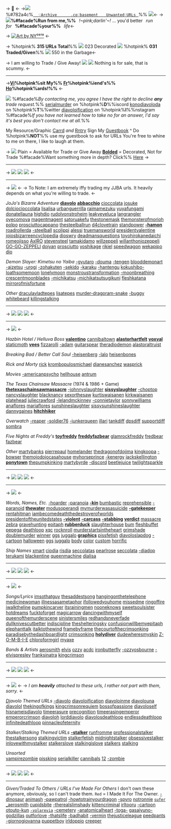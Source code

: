 -> 🫧  <-
->![](https://massacre.crd.co/assets/images/gallery13/f124d2ca.gif?v=b5c95905)%#782a4c%[`⠀⠀`**`♡`**`Archive⠀⠀`](/behindthesun)[`⠀⠀⠀.co`**`♡`**`basement⠀⠀`]()[`⠀Unwanted`**`♡`**`URLs⠀`](/-garbage)%% ![](https://massacre.crd.co/assets/images/gallery12/fbc02add.gif?v=b5c95905)<-
-> ![](https://i.imgur.com/HrjvSRf.png)**%#facade%Run from me,%%**⠀*!~pink;darlin'~!* ... you'd better⠀*run for*⠀**%#facade%your%%**⠀*life*<-

-> [![Art by NY⁰⁸¹⁸](https://files.catbox.moe/r14mb8.png)](https://twitter.com/NinepeachYu0818/status/1745680244638716221/) <-


-> %hotpink% **315 URLs Total**%% ![](https://massacre.crd.co/assets/images/gallery27/3b5cf66d.gif?v=d2152c17) 023 Decorated  ![](https://massacre.crd.co/assets/images/gallery13/f124d2ca.gif?v=d2152c17) %hotpink% **031 Traded/Given**%% ![](https://massacre.crd.co/assets/images/gallery27/83b3e45d.gif?v=d2152c17) 550 in the Garbage<-

-> I am willing to Trade / Give Away! ![](https://massacre.crd.co/assets/images/gallery12/2c9f4c04.gif?v=d2152c17)
![](https://massacre.crd.co/assets/images/gallery12/e06aa989.gif?v=d2152c17) Nothing is for sale, that is scummy. <-
***
->**[Vi](/sethshoard)%hotpink%sit My%% [Fr](/toycollection)%hotpink%iend's%% [Ho](/robotparts)%hotpink%ards!%%** <-

![](https://files.catbox.moe/zyug78.png)
%#facade%*By contacting me, you agree I have the 
right to decline **any** trade request.*%%
[serialmurder](https://discord.com/users/385475837715021826/) on %hotpink%**D**%%iscord
[konodiavoloda](https://twitter.com/konodiavoloda) on %hotpink%**T**%%witter
[diavoloification](https://www.instagram.com/diavoloification/) on %hotpink%**I**%%nstagram
%#facade%*If you have not learned how to take no for an
answer, I'd say it's best you don't contact me at all.*%%

My Resource/Graphic [Carrd](https://massacre.crd.co/) *and* [Rntry](/graphics)
Sign My [Guestbook](https://diavolo.123guestbook.com/)
^ Do %hotpink%**NOT**%% use my guestbook to ask for URLs
You're free to whine to me on there, I like to laugh at them.

-> ![](https://files.catbox.moe/2gjutl.png)
Plain = Available for Trade or Give Away
[**Bolded**]() = Decorated, Not for Trade
%#facade%Want something more in depth? Click%% [Here](/simplyballer) ->

***
-> ![](https://massacre.crd.co/assets/images/gallery32/57afba6a.gif?v=d2152c17) ![](https://massacre.crd.co/assets/images/gallery12/6a42a6fe.gif?v=d2152c17) ![](https://massacre.crd.co/assets/images/gallery32/f035e961.gif?v=d2152c17) <-
***
-> ![](https://files.catbox.moe/r9trah.png) <-
-> To Note: I am extremely iffy trading my JJBA urls. It heavily depends on what you're willing to trade. <-

*JoJo's Bizarre Adventure* [**diavolo**](https://rentry.co/diavolo) [**abbacchio**](https://rentry.co/abbacchio) [cioccolata](https://rentry.co/cioccolata) [josuke](https://rentry.co/josuke) [dolciocioccolata](https://rentry.co/dolciocioccolata) [lisalisa](https://rentry.co/lisalisa) [urbanguerrilla](https://rentry.co/urbanguerrilla) [raimamezuku](https://rentry.co/raimamezuku) [yuyafungami](https://rentry.co/yuyafungami) [donatellauna](https://rentry.co/donatellauna) [highdio](https://rentry.co/highdio) [rudolvonstroheim](https://rentry.co/rudolvonstroheim) [leakyeyeluca](https://rentry.co/leakyeyeluca) [langrangler](https://rentry.co/langrangler) [oyecomova](https://rentry.co/oyecomova) [magentmagent](https://rentry.co/magentmagent) [satoruakefu](https://rentry.co/satoruakefu) [thestonemask](https://rentry.co/thestonemask) [themonsterofmorioh](https://rentry.co/TheMonsterofMorioh) [polpo](https://rentry.co/Polpo) [prosciuttocappano](https://rentry.co/prosciuttocappano) [thesteelballrun](https://rentry.co/thesteelballrun) [d4clovetrain](https://rentry.co/d4clovetrain) [standpower](https://rentry.co/standpower) [**-hamon**](https://rentry.co/-hamon) [roadrollerda](https://rentry.co/roadrollerda) [-steelball](https://rentry.co/-steelball) [scolippi](https://rentry.co/Scolippi) [alessi](https://rentry.co/alessi) [truemansworld](https://rentry.co/truemansworld) [presidentvalentine](https://rentry.co/presidentvalentine) [jojosbizarreencyclopedia](https://rentry.co/JoJosBizarreEncyclopedia) [dioswry](https://rentry.co/dioswry) [deadmansquestions](https://rentry.co/deadmansquestions) [toyohirokanedaichi](https://rentry.co/ToyohiroKanedaichi) [romeojisso](https://rentry.co/RomeoJisso) [AxlRO](https://rentry.co/AxlRO) [stevensteel](https://rentry.co/StevenSteel) [tamakidamo](https://rentry.co/TamakiDamo) [willzeppeli](https://rentry.co/willzeppeli) [willanthoniozeppeli](https://rentry.co/WillAnthonioZeppeli) [GO-GO-ZEPPELI](https://rentry.co/GO-GO-ZEPPELI) [dojyan](https://rentry.co/Dojyan) [prosciutto](https://rentry.co/prosciutto) [yoshikage](https://rentry.co/yoshikage) [rikiel](https://rentry.co/rikiel) [speedwagon](https://rentry.co/speedwagon) [wekapipo](https://rentry.co/wekapipo) [dio](https://rentry.co/dio) 

*Demon Slayer: Kimetsu no Yaiba*  [-gyutaro](https://rentry.co/-gyutaro) [-douma](https://rentry.co/-douma) [-tengen](https://rentry.co/-tengen) [blooddemonart](https://rentry.co/blooddemonart) [-aizetsu](https://rentry.co/-aizetsu) [-urogi](https://rentry.co/-urogi) [-zohakuten](https://rentry.co/-zohakuten) [-sekido](https://rentry.co/-sekido) [-karaku](https://rentry.co/-karaku) [-hantengu](https://rentry.co/-hantengu) [kokushibo-](https://rentry.co/kokushibo-) [loathsomemoon](https://rentry.co/LoathsomeMoon) [lonelymoon](https://rentry.co/LonelyMoon) [monstroustransformation](https://rentry.co/monstroustransformation) [-moonbreathing](https://rentry.co/-moonbreathing) [crescentmoonblades](https://rentry.co/CrescentMoonBlades) [-michikatsu](https://rentry.co/-michikatsu) [-michikatsutsugikuni](https://rentry.co/-michikatsutsugikuni) [fleshkatana](https://rentry.co/FleshKatana) [mirrorofmisfortune](https://rentry.co/mirrorofmisfortune) 

*Other*  [draculavladtepes](https://rentry.co/draculavladtepes) [lisatepes](https://rentry.co/lisatepes)  [murder-dragoram-snake](https://rentry.co/murder-dragoram-snake) [-buggy](https://rentry.co/-buggy) [whitebeard](https://rentry.co/whitebeard) [killingstalking](https://rentry.co/killingstalking)
***
-> ![](https://massacre.crd.co/assets/images/gallery32/57afba6a.gif?v=d2152c17) ![](https://massacre.crd.co/assets/images/gallery12/6a42a6fe.gif?v=d2152c17) ![](https://massacre.crd.co/assets/images/gallery32/f035e961.gif?v=d2152c17) <-
***
-> ![](https://files.catbox.moe/8cvlc9.png) <-

*Hazbin Hotel / Helluva Boss* [**valentino**](https://rentry.co/valentino) [cannibaltown](https://rentry.co/cannibaltown) [**alastorhartfelt**](https://rentry.co/alastorhartfelt) [**voxval**](https://rentry.co/voxval) [staticmoth](https://rentry.co/staticmoth) [**vees**](https://rentry.co/vees) [fizzarolli](https://rentry.co/fizzarolli) [-adam](https://rentry.co/-adam) [guitarspear](https://rentry.co/guitarspear) [theradiodemon](https://rentry.co/theradiodemon) [alastoraltruist](https://rentry.co/AlastorAltruist)

*Breaking Bad / Better Call Saul*  [-heisenberg](https://rentry.co/-heisenberg) [-lalo](https://rentry.co/-lalo) [heisenbones](https://rentry.co/heisenbones)

*Rick and Morty*  [rick](https://rentry.co/rick)  [krombopulosmichael](https://rentry.co/krombopulosmichael) [dianesanchez](https://rentry.co/dianesanchez) [wasprick](https://rentry.co/wasprick)

*Movies* [-americanpsycho](https://rentry.co/-americanpsycho) [hellhouse](https://rentry.co/hellhouse) [antrum](https://rentry.co/antrum)

*The Texas Chainsaw Massacre* (1974 & 1986 + Game) [**thetexaschainsawmassacre**](https://rentry.co/thetexaschainsawmassacre) [-johnnyslaughter](https://rentry.co/-johnnyslaughter) [**sissyslaughter**](https://rentry.co/sissyslaughter) [-choptop](https://rentry.co/-choptop) [nancyslaughter](https://rentry.co/nancyslaughter) [blacknancy](https://rentry.co/blacknancy) [sexorthesaw](https://rentry.co/sexorthesaw) [kurtiswaisanen](https://rentry.co/KurtisWaisanen) [kirkwaisanen](https://rentry.co/KirkWaisanen) [platehead](https://rentry.co/platehead) [juliecrawford](https://rentry.co/juliecrawford) [-lelandmckinney](https://rentry.co/-lelandmckinney)  [-connietaylor](https://rentry.co/-connietaylor) [sonnywilliams](https://rentry.co/sonnywilliams) [anaflores](https://rentry.co/anaflores) [mariaflores](https://rentry.co/mariaflores) [sunshineslaughter](https://rentry.co/sunshineslaughter) [sissysunshineslaughter](https://rentry.co/sissysunshineslaughter) [dannygaines](https://rentry.co/DannyGaines) [**hitchhiker**](https://rentry.co/hitchhiker)

*Overwatch* [-reaper](https://rentry.co/-reaper) [-soldier76](https://rentry.co/-soldier76) [-junkerqueen](https://rentry.co/-junkerqueen) [illari](https://rentry.co/illari) [tankdiff](https://rentry.co/tankdiff) [dpsdiff](https://rentry.co/dpsdiff) [supportdiff](https://rentry.co/supportdiff) [sombra](https://rentry.co/sombra) 


*Five Nights at Freddy's* [**toyfreddy**](https://rentry.co/toyfreddy) [**freddyfazbear**](https://rentry.co/freddyfazbear) [glamrockfreddy](https://rentry.co/glamrockfreddy) [fredbear](https://rentry.co/fredbear) [fazbear](https://rentry.co/fazbear) 

*Other* [martybanks](https://rentry.co/martybanks) [pierrepaul](https://rentry.co/pierrepaul) [homelander](https://rentry.co/homelander)  [thedragonofdojima](https://rentry.co/TheDragonOfDojima) [kingkoopa](https://rentry.co/kingkoopa) [-bowser](https://rentry.co/-bowser) [themojodojocasahouse](https://rentry.co/themojodojocasahouse) [myhorseprince](https://rentry.co/myhorseprince) [-kenergy](https://rentry.co/-kenergy) [jackskellington](https://rentry.co/jackskellington) [**ponytown**](https://rentry.co/ponytown) [thepumpkinking](https://rentry.co/thepumpkinking) [martybyrde](https://rentry.co/martybyrde) [-discord](https://rentry.co/-discord) 
[beetlejuice](https://rentry.co/beetlejuice) [twilightsparkle](https://rentry.co/twilightsparkle)
***
-> ![](https://massacre.crd.co/assets/images/gallery32/57afba6a.gif?v=d2152c17) ![](https://massacre.crd.co/assets/images/gallery12/6a42a6fe.gif?v=d2152c17) ![](https://massacre.crd.co/assets/images/gallery32/f035e961.gif?v=d2152c17) <-
***
-> ![](https://files.catbox.moe/zwwh0c.png) <-

 *Words, Names, Etc.* [-hoarder](https://rentry.co/-hoarder) [-paranoia](https://rentry.co/-paranoia) [**-kin**](https://rentry.co/-kin) [bumbastic](https://rentry.co/bumbastic) [reprehensible](https://rentry.co/reprehensible) [-paranoid](https://rentry.co/-paranoid) [**thewater**](https://rentry.co/thewater) [modusoperandi](https://rentry.co/modusoperandi) [mymurderwasasuicide](https://rentry.co/mymurderwasasuicide) [**-gatekeeper**](https://rentry.co/-gatekeeper) [rentahitman](https://rentry.co/rentahitman) [iambecomedeaththedestroyerofworlds](https://rentry.co/iambecomedeaththedestroyerofworlds) [presidentoftheunitedstates](https://rentry.co/presidentoftheunitedstates) [**-violent**](https://rentry.co/-violent) [**-carcass**](https://rentry.co/-carcass) [**-stabbing**](https://rentry.co/-stabbing) [**verdict**](https://rentry.co/verdict) [massacre](https://rentry.co/massacre) [zebra](https://rentry.co/zebra) [gravehunting](https://rentry.co/gravehunting) [epitaph](https://rentry.co/epitaph) [**rubberduck**](https://rentry.co/rubberduck) [slaughterhouse](https://rentry.co/slaughterhouse) [bum](https://rentry.co/bum) [fleshbuffet](https://rentry.co/fleshbuffet) [pepega](https://rentry.co/pepega) [deathloop](https://rentry.co/deathloop) [xqc](https://rentry.co/xqc) [rocknroll](https://rentry.co/rocknroll) [murderstartsintheheart](https://rentry.co/murderstartsintheheart) [grimshade](https://rentry.co/GrimShade) [doublemurder](https://rentry.co/doublemurder) [winner](https://rentry.co/winner) [ggs](https://rentry.co/ggs) [juggalo](https://rentry.co/juggalo) [**graphics**](https://rentry.co/graphics) [pissfetish](https://rentry.co/pissfetish) [diavoloslapdog](https://rentry.co/diavoloslapdog)  [-cartoon](https://rentry.co/-cartoon) [halloween](https://rentry.co/halloween) [ggs](https://rentry.co/ggs) [juggalo](https://rentry.co/juggalo) [body](https://rentry.co/body) [color](https://rentry.co/color) [custom](https://rentry.co/custom) [horrific](https://rentry.co/horrific) 

 *Ship Names* [xmart](https://rentry.co/xmart) [ciodia](https://rentry.co/ciodia) [risdia](https://rentry.co/risdia) [seccolatas](https://rentry.co/seccolatas) [pearlrose](https://rentry.co/pearlrose) [seccoIata](https://rentry.co/seccoIata) [-diadop](https://rentry.co/-diadop) [terukami](https://rentry.co/terukami) [blackentine](https://rentry.co/blackentine) [queenmachine](https://rentry.co/queenmachine) [dialisa](https://rentry.co/dialisa) 
***
-> ![](https://massacre.crd.co/assets/images/gallery32/57afba6a.gif?v=d2152c17) ![](https://massacre.crd.co/assets/images/gallery12/6a42a6fe.gif?v=d2152c17) ![](https://massacre.crd.co/assets/images/gallery32/f035e961.gif?v=d2152c17) <-
***
-> ![](https://files.catbox.moe/5bu8gr.png) <-

*Songs/Lyrics* [imsothatguy](https://rentry.co/imsothatguy) [thesaddestsong](https://rentry.co/thesaddestsong) [hangingonthetelephone](https://rentry.co/hangingonthetelephone) [medicinewoman](https://rentry.co/medicinewoman) [illnessasametaphor](https://rentry.co/illnessasametaphor) [ifollowedyouhome](https://rentry.co/ifollowedyouhome) [missedme](https://rentry.co/missedme) [ringoffire](https://rentry.co/ringoffire) [iwalktheline](https://rentry.co/iwalktheline) [pumpkincarver](https://rentry.co/pumpkincarver) [itsrainingmen](https://rentry.co/itsrainingmen) [nooneknows](https://rentry.co/nooneknows) [sweetsoulsister](https://rentry.co/sweetsoulsister) [hotdreams](https://rentry.co/hotdreams) [fucktoforget](https://rentry.co/fucktoforget) [magicarrow](https://rentry.co/magicarrow) [dancingwithmyself](https://rentry.co/dancingwithmyself) [queenofthemurderscene](https://rentry.co/queenofthemurderscene) [sinistersmiles](https://rentry.co/sinistersmiles) [redhandsneverfade](https://rentry.co/redhandsneverfade) [dullknivescutbetter](https://rentry.co/dullknivescutbetter) [indiscipline](https://rentry.co/indiscipline) [theshelteringsky](https://rentry.co/theshelteringsky) [confusionwillbemyepitaph](https://rentry.co/confusionwillbemyepitaph) [elephanttalk](https://rentry.co/elephanttalk) [italktothewind](https://rentry.co/italktothewind) [framebyframe](https://rentry.co/framebyframe) [thecourtofthecrimsonking](https://rentry.co/thecourtofthecrimsonking) [paradisebythedashboardlight](https://rentry.co/paradisebythedashboardlight) [crimsonking](https://rentry.co/CrimsonKing) [**holydiver**](https://rentry.co/holydiver) [dudewheresmyskin](https://rentry.co/dudewheresmyskin) [Z-O-M-B-I-E](https://rentry.co/Z-O-M-B-I-E) [chloroformgirl](https://rentry.co/chloroformgirl) [myaxe](https://rentry.co/myaxe) 

*Bands & Artists* [aerosmith](https://rentry.co/aerosmith) [elvis](https://rentry.co/elvis) [ozzy](https://rentry.co/ozzy) [acdc](https://rentry.co/acdc) [ironbutterfly](https://rentry.co/ironbutterfly) [-ozzyosbourne](https://rentry.co/-ozzyosbourne) [-elvispresley](https://rentry.co/-elvispresley) [franksinatra](https://rentry.co/franksinatra) [kingcrimson](https://rentry.co/kingcrimson) 
***
-> ![](https://massacre.crd.co/assets/images/gallery32/57afba6a.gif?v=d2152c17) ![](https://massacre.crd.co/assets/images/gallery12/6a42a6fe.gif?v=d2152c17) ![](https://massacre.crd.co/assets/images/gallery32/f035e961.gif?v=d2152c17) <-
***
-> ![](https://files.catbox.moe/8gody3.png) <-
-> *I am **heavily** attached to these urls, I rather not part with them, sorry.* <-

*[Di](https://jojowiki.com/Diavolo)avolo Themed URLs*
[-diavoIo](https://rentry.co/-diavoIo) [diavoloification](https://rentry.co/diavoloification) [diavoloinme](https://rentry.co/diavoloinme) [diavolouna](https://rentry.co/diavolouna) [diavolol](https://rentry.co/diavolol) [thekingofkings](https://rentry.co/thekingofkings) [kingcrimsonrequiem](https://rentry.co/kingcrimsonrequiem) [bossofpassione](https://rentry.co/bossofpassione) [diavoloself](https://rentry.co/diavoloself) [hisnameisdiavolo](https://rentry.co/hisnameisdiavolo) [timeerasure](https://rentry.co/timeerasure) [precognition](https://rentry.co/precognition) [timeerasingemperor](https://rentry.co/timeerasingemperor) [emperorcrimson](https://rentry.co/emperorcrimson) [diavoloh](https://rentry.co/diavoloh) [lorddiavolo](https://rentry.co/lorddiavolo) [diavolosdeathloop](https://rentry.co/diavolosdeathloop) [endlessdeathloop](https://rentry.co/endlessdeathloop) [infinitedeathloop](https://rentry.co/infinitedeathloop) [pinnacleofeternity](https://rentry.co/pinnacleofeternity) 

*Stalker/Stalking Themed URLs* 
[**-stalker**](https://rentry.co/-stalker) [runfromme](https://rentry.co/runfromme) [professionalstalker](https://rentry.co/professionalstalker) [thestalkersong](https://rentry.co/thestalkersong) [stalkingvictim](https://rentry.co/stalkingvictim) [stalkerfetish](https://rentry.co/stalkerfetish) [midnightstalker](https://rentry.co/midnightstalker) [obsessivestalker](https://rentry.co/obsessivestalker) [inlovewithmystalker](https://rentry.co/inlovewithmystalker) [stalkerslove](https://rentry.co/stalkerslove) [stalkingislove](https://rentry.co/stalkingislove) [stalkers](https://rentry.co/stalkers) [stalking](https://rentry.co/stalking) 

 *Unsorted*  
[vampirezombie](https://rentry.co/vampirezombie) [pissking](https://rentry.co/pissking) [serialkiller](https://rentry.co/serialkiller) [cannibals](https://rentry.co/cannibals) [12](https://rentry.co/12) [-zombie](https://rentry.co/-zombie)
***
-> ![](https://massacre.crd.co/assets/images/gallery32/57afba6a.gif?v=d2152c17) ![](https://massacre.crd.co/assets/images/gallery12/6a42a6fe.gif?v=d2152c17) ![](https://massacre.crd.co/assets/images/gallery32/f035e961.gif?v=d2152c17) <-
***
 *Given/Traded To Others / URLs I've Made For Others* 
 I don't own these anymore, obviously, so I can't trade them. `Red` = I Made It For The Owner.
 [-dinosaur](https://rentry.co/-dinosaur) [animash](https://rentry.co/animash) [-pawpatrol](https://rentry.co/-pawpatrol) [-howtotrainyourdragon](https://rentry.co/-HowToTrainYourDragon) [-spyro](https://rentry.co/-spyro) [notronnie](https://rentry.co/notronnie) [`sufer`](https://rentry.co/sufer) [_aerosmith](https://rentry.co/_aerosmith) [cupidsbite](https://rentry.co/cupidsbite) [-therealslimshady](https://rentry.co/-therealslimshady) [kittencriminal](https://rentry.co/kittencriminal) [irltooru](https://rentry.co/irltooru) [-cartoon](https://rentry.co/-cartoon)
[otouto-kun](https://rentry.co/otouto-kun) [`-volarevia`](https://rentry.co/-volarevia) [-cemetery](https://rentry.co/-cemetery) [-anatomicalheart](https://rentry.co/-anatomicalheart) [-toga-](https://rentry.co/-toga-) [gasaiyuno-](https://rentry.co/gasaiyuno-) [godzillas](https://rentry.co/godzillas) [outforlove](https://rentry.co/outforlove) [-thatslife](https://rentry.co/-thatslife) [-badhabit](https://rentry.co/-badhabit) [-vermin](https://rentry.co/-vermin) [thejusticeleague](https://rentry.co/thejusticeleague) [peedpants](https://rentry.co/peedpants)
[-giornogiovanna](https://rentry.co/-giornogiovanna) [puppetboy](https://rentry.co/puppetboy) [irldoppio](https://rentry.co/irldoppio) [creeper](https://rentry.co/creeper)